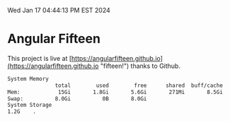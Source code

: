 Wed Jan 17 04:44:13 PM EST 2024

# Angular Fifteen


This project is live at [https://angularfifteen.github.io](https://angularfifteen.github.io "fifteen!") thanks to Github.

```bash
System Memory
               total        used        free      shared  buff/cache   available
Mem:            15Gi       1.8Gi       5.6Gi       271Mi       8.5Gi        13Gi
Swap:          8.0Gi          0B       8.0Gi
System Storage
1.2G	.
```
